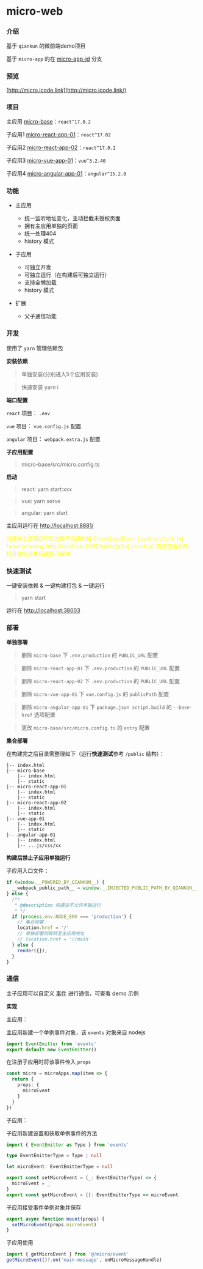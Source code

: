 
# **micro-web**

### 介绍

基于 `qiankun` 的微前端demo项目

基于 `micro-app` 的在 [micro-app-jd](https://github.com/8696/micro-web-demo/tree/micro-app-jd) 分支


### 预览

[http://micro.icode.link](http://micro.icode.link/)

### 项目

主应用 [micro-base](./micro-base)：`react^17.0.2`

子应用1 [micro-react-app-01](./micro-react-app-01)：`react^17.02`

子应用2 [micro-react-app-02](./micro-react-app-02)：`react^17.0.2`

子应用3 [micro-vue-app-01](./micro-vue-app-01)：`vue^3.2.40`

子应用4 [micro-angular-app-01](./micro-angular-app-01)：`angular^15.2.0`


### 功能

- 主应用
    + 统一监听地址变化，主动拦截未授权页面
    + 拥有主应用单独的页面
    + 统一处理404
    + history 模式

- 子应用
  - 可独立开发
  - 可独立运行（在构建后可独立运行）
  - 支持全懒加载
  + history 模式
  
- 扩展
  - 父子通信功能

### 开发

使用了 `yarn` 管理依赖包

**安装依赖**

> 单独安装(分别进入5个应用安装)

> 快速安装 yarn i


**端口配置**

`react` 项目： `.env`

`vue` 项目： `vue.config.js` 配置

`angular` 项目： `webpack.extra.js` 配置

**子应用配置**

> micro-base/src/micro.config.ts

**启动**

> react: yarn start:xxx

> vue: yarn serve

> angular: yarn start

主应用运行在 [http://localhost:8881/](http://localhost:8881/)

<p style="color: yellow">当基座主应用运行后加载子应用时报 ChunkLoadError: Loading chunk {x} failed.(missing: http://localhost:8882/static/js/{x}.chunk.js) 错或空白页时，打开控制台禁用缓存可解决</p>

### 快速测试

一键安装依赖 & 一键构建打包 & 一键运行

> yarn start

运行在 [http://localhost:38003](http://localhost:38003/)

### 部署

**单独部署**

> 删除 `micro-base` 下 `.env.production` 的 `PUBLIC_URL` 配置

> 删除 `micro-react-app-01` 下 `.env.production` 的 `PUBLIC_URL` 配置

> 删除 `micro-react-app-02` 下 `.env.production` 的 `PUBLIC_URL` 配置

> 删除 `micro-vue-app-01` 下 `vue.config.js` 的 `publicPath` 配置

> 删除 `micro-angular-app-01` 下 `package.json script.build` 的 `--base-href` 选项配置

> 更改 `micro-base/src/micro.config.ts` 的 `entry` 配置

**集合部署**

在构建完之后目录需整理如下（运行**快速测试**参考 `/public` 结构）：

```
|-- index.html 
|-- micro-base
    |-- index.html
    |-- static
|-- micro-react-app-01
    |-- index.html
    |-- static
|-- micro-react-app-02
    |-- index.html
    |-- static
|-- vue-app-01
    |-- index.html
    |-- static
|-- angular-app-01
    |-- index.html
    |-- ...js/css/xx
```


**构建后禁止子应用单独运行**

子应用入口文件：

```javascript
if (window.__POWERED_BY_QIANKUN__) {
  __webpack_public_path__ = window.__INJECTED_PUBLIC_PATH_BY_QIANKUN__
} else {
  /**
   * @description 构建后不允许单独运行
   * */
  if (process.env.NODE_ENV === 'production') {
    // 集合部署
    location.href = '/'
    // 单独部署则跳转至主应用地址
    // location.href = '//main'
  } else {
    render({});
  }
}
```

### 通信

主子应用可以自定义 [事件](http://nodejs.cn/api/events.html) 进行通信，可查看 demo 示例

**实现**

主应用：

主应用新建一个单例事件对象，该 `events` 对象来自 nodejs
```javascript
import EventEmitter from 'events'
export default new EventEmitter()
```

在注册子应用时将该事件传入 `props`

```typescript
const micro = microApps.map(item => {
  return {
    props: {
      microEvent
    }
  }
})
```

子应用：

子应用新建设置和获取单例事件的方法

```typescript
import { EventEmitter as Type } from 'events'

type EventEmitterType = Type | null

let microEvent: EventEmitterType = null

export const setMicroEvent = (_: EventEmitterType) => {
  microEvent = _
}
export const getMicroEvent = (): EventEmitterType => microEvent
```

子应用接受事件单例对象并保存

```typescript
export async function mount(props) {
  setMicroEvent(props.microEvent)
}
```

子应用使用

```typescript
import { getMicroEvent } from '@/micro/event'
getMicroEvent()?.on('main-message', onMicroMessageHandle)
```


